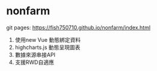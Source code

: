 # nonfarm

git pages: https://fish750710.github.io/nonfarm/index.html

1. 使用new Vue 動態綁定資料
2. highcharts.js 動態呈現圖表
3. 數據來源串接API
4. 支援RWD自適應
